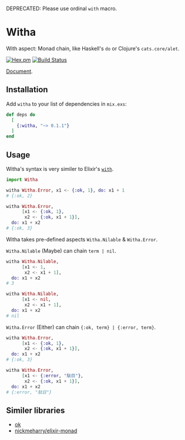 DEPRECATED: Please use ordinal `with` macro.

# Witha
With aspect: Monad chain, like Haskell's `do` or Clojure's `cats.core/alet`.

[![Hex.pm](https://img.shields.io/hexpm/v/witha.svg)](https://hex.pm/packages/witha)
[![Build Status](https://travis-ci.org/ne-sachirou/witha.svg?branch=master)](https://travis-ci.org/ne-sachirou/witha)


[Document](https://hex.pm/docs/witha).

## Installation

Add `witha` to your list of dependencies in `mix.exs`:

```elixir
def deps do
  [
    {:witha, "~> 0.1.1"}
  ]
end
```

Usage
--
Witha's syntax is very similer to Elixir's [`with`](https://hexdocs.pm/elixir/Kernel.SpecialForms.html#with/1).

```elixir
import Witha

witha Witha.Error, x1 <- {:ok, 1}, do: x1 + 1
# {:ok, 2}

witha Witha.Error,
      [x1 <- {:ok, 1},
       x2 <- {:ok, x1 + 1}],
  do: x1 + x2
# {:ok, 3}
```

Witha takes pre-defined aspects `Witha.Nilable` & `Witha.Error`.

`Witha.Nilable` (Maybe) can chain `term | nil`.

```elixir
witha Witha.Nilable,
      [x1 <- 1,
       x2 <- x1 + 1],
  do: x1 + x2
# 3

witha Witha.Nilable,
      [x1 <- nil,
       x2 <- x1 + 1],
  do: x1 + x2
# nil
```

`Witha.Error` (Either) can chain `{:ok, term} | {:error, term}`.

```elixir
witha Witha.Error,
      [x1 <- {:ok, 1},
       x2 <- {:ok, x1 + 1}],
  do: x1 + x2
# {:ok, 3}

witha Witha.Error,
      [x1 <- {:error, "駄目"},
       x2 <- {:ok, x1 + 1}],
  do: x1 + x2
# {:error, "駄目"}
```

Similer libraries
--
* [ok](https://hex.pm/packages/ok)
* [nickmeharry/elixir-monad](https://github.com/nickmeharry/elixir-monad)
